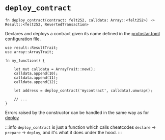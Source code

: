 # `deploy_contract`

```cairo
fn deploy_contract(contract: felt252, calldata: Array::<felt252>) -> 
Result::<felt252, RevertedTransaction>
```

Declares and deploys a contract given its name defined in the [protostar.toml](../../04-protostar-toml.md) configuration
file.

```cairo title="Example"
use result::ResultTrait;
use array::ArrayTrait;

fn my_function() {

    let mut calldata = ArrayTrait::new();
    calldata.append(10);
    calldata.append(11);
    calldata.append(12);

    let address = deploy_contract('mycontract', calldata).unwrap();

    // ...
}
```

Errors raised by the constructor can be handled in the same way as for [deploy](./deploy.md)


:::info
`deploy_contract` is just a function which calls cheatcodes `declare` -> `prepare` -> `deploy`,  and it's what it does under the hood.
:::
